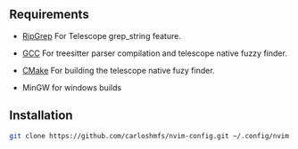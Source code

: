 ## Requirements

* [RipGrep](https://github.com/BurntSushi/ripgrep) For Telescope grep_string feature.

* [GCC](https://gcc.gnu.org/) For treesitter parser compilation and telescope native fuzzy finder.

* [CMake](https://cmake.org/download/) For building the telescope native fuzy finder.

* MinGW for windows builds

## Installation

```bash
git clone https://github.com/carloshmfs/nvim-config.git ~/.config/nvim
```


